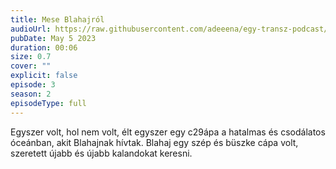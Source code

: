 ```yaml
---
title: Mese Blahajról
audioUrl: https://raw.githubusercontent.com/adeeena/egy-transz-podcast/main/public/audio/etpc_S2E03.mp3
pubDate: May 5 2023
duration: 00:06
size: 0.7
cover: ""
explicit: false
episode: 3
season: 2
episodeType: full
---
```


Egyszer volt, hol nem volt, élt egyszer egy c29ápa a hatalmas és csodálatos óceánban, akit Blahajnak hívtak. Blahaj egy szép és büszke cápa volt, szeretett újabb és újabb kalandokat keresni.
